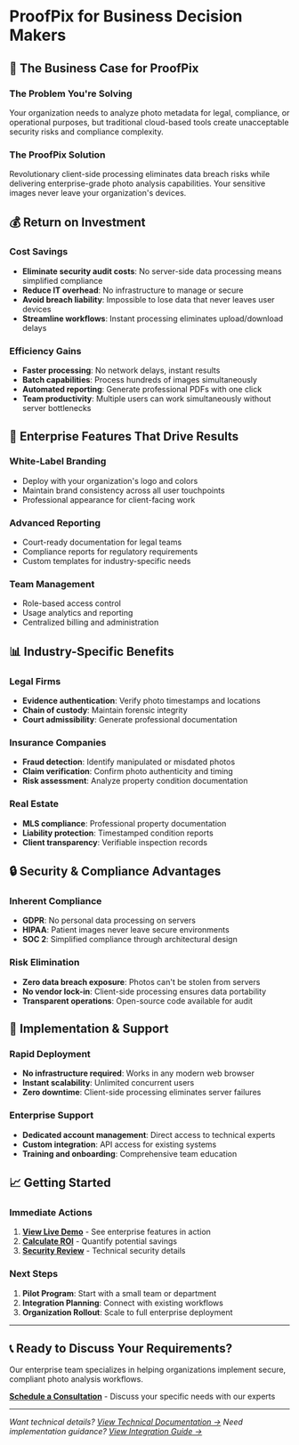 # ProofPix for Business Decision Makers

## 🎯 The Business Case for ProofPix

### **The Problem You're Solving**
Your organization needs to analyze photo metadata for legal, compliance, or operational purposes, but traditional cloud-based tools create unacceptable security risks and compliance complexity.

### **The ProofPix Solution**
Revolutionary client-side processing eliminates data breach risks while delivering enterprise-grade photo analysis capabilities. Your sensitive images never leave your organization's devices.

## 💰 Return on Investment

### **Cost Savings**
- **Eliminate security audit costs**: No server-side data processing means simplified compliance
- **Reduce IT overhead**: No infrastructure to manage or secure
- **Avoid breach liability**: Impossible to lose data that never leaves user devices
- **Streamline workflows**: Instant processing eliminates upload/download delays

### **Efficiency Gains**
- **Faster processing**: No network delays, instant results
- **Batch capabilities**: Process hundreds of images simultaneously
- **Automated reporting**: Generate professional PDFs with one click
- **Team productivity**: Multiple users can work simultaneously without server bottlenecks

## 🏢 Enterprise Features That Drive Results

### **White-Label Branding**
- Deploy with your organization's logo and colors
- Maintain brand consistency across all user touchpoints
- Professional appearance for client-facing work

### **Advanced Reporting**
- Court-ready documentation for legal teams
- Compliance reports for regulatory requirements
- Custom templates for industry-specific needs

### **Team Management**
- Role-based access control
- Usage analytics and reporting
- Centralized billing and administration

## 📊 Industry-Specific Benefits

### **Legal Firms**
- **Evidence authentication**: Verify photo timestamps and locations
- **Chain of custody**: Maintain forensic integrity
- **Court admissibility**: Generate professional documentation

### **Insurance Companies**
- **Fraud detection**: Identify manipulated or misdated photos
- **Claim verification**: Confirm photo authenticity and timing
- **Risk assessment**: Analyze property condition documentation

### **Real Estate**
- **MLS compliance**: Professional property documentation
- **Liability protection**: Timestamped condition reports
- **Client transparency**: Verifiable inspection records

## 🔒 Security & Compliance Advantages

### **Inherent Compliance**
- **GDPR**: No personal data processing on servers
- **HIPAA**: Patient images never leave secure environments
- **SOC 2**: Simplified compliance through architectural design

### **Risk Elimination**
- **Zero data breach exposure**: Photos can't be stolen from servers
- **No vendor lock-in**: Client-side processing ensures data portability
- **Transparent operations**: Open-source code available for audit

## 🚀 Implementation & Support

### **Rapid Deployment**
- **No infrastructure required**: Works in any modern web browser
- **Instant scalability**: Unlimited concurrent users
- **Zero downtime**: Client-side processing eliminates server failures

### **Enterprise Support**
- **Dedicated account management**: Direct access to technical experts
- **Custom integration**: API access for existing systems
- **Training and onboarding**: Comprehensive team education

## 📈 Getting Started

### **Immediate Actions**
1. **[View Live Demo](/enterprise/demo)** - See enterprise features in action
2. **[Calculate ROI](/docs/roi-calculator)** - Quantify potential savings
3. **[Security Review](/docs/security-overview)** - Technical security details

### **Next Steps**
1. **Pilot Program**: Start with a small team or department
2. **Integration Planning**: Connect with existing workflows
3. **Organization Rollout**: Scale to full enterprise deployment

---

## 📞 Ready to Discuss Your Requirements?

Our enterprise team specializes in helping organizations implement secure, compliant photo analysis workflows.

**[Schedule a Consultation](/enterprise#contact)** - Discuss your specific needs with our experts

---

*Want technical details? [View Technical Documentation →](/docs/technical)*
*Need implementation guidance? [View Integration Guide →](/docs/integration)* 